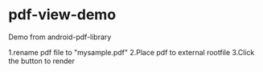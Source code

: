 # pdf-view-demo
Demo from android-pdf-library

1.rename pdf file to "mysample.pdf"
2.Place pdf to external rootfile
3.Click the button to  render

